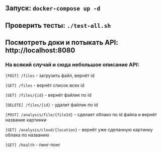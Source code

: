 ## Запуск: `docker-compose up -d`
## Проверить тесты: `./test-all.sh`
## Посмотреть доки и потыкать API: http://localhost:8080

### На всякий случай и сюда небольшое описание API:

`[POST] /files` - загрузить файл, вернёт id

`[GET] /files` - вернёт список всех id

`[GET] /files/{id}` - вернёт файлик по id

`[DELETE] /files/{id}` - удалит файлик по id

`[POST] /analysis/file/{fileId}` - сделает облако по id файла и вернёт название картинки

`[GET] /analysis/cloud/{location}` - вернёт уже сделанную картинку облака по названию

`[GET] /health` - пинг-понг
